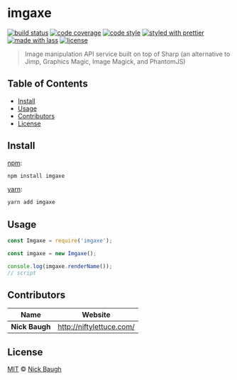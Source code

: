 # imgaxe

[![build status](https://img.shields.io/travis/imgaxe/imgaxe.svg)](https://travis-ci.org/imgaxe/imgaxe)
[![code coverage](https://img.shields.io/codecov/c/github/imgaxe/imgaxe.svg)](https://codecov.io/gh/imgaxe/imgaxe)
[![code style](https://img.shields.io/badge/code_style-XO-5ed9c7.svg)](https://github.com/sindresorhus/xo)
[![styled with prettier](https://img.shields.io/badge/styled_with-prettier-ff69b4.svg)](https://github.com/prettier/prettier)
[![made with lass](https://img.shields.io/badge/made_with-lass-95CC28.svg)](https://lass.js.org)
[![license](https://img.shields.io/github/license/imgaxe/imgaxe.svg)](LICENSE)

> Image manipulation API service built on top of Sharp (an alternative to Jimp, Graphics Magic, Image Magick, and PhantomJS)


## Table of Contents

* [Install](#install)
* [Usage](#usage)
* [Contributors](#contributors)
* [License](#license)


## Install

[npm][]:

```sh
npm install imgaxe
```

[yarn][]:

```sh
yarn add imgaxe
```


## Usage

```js
const Imgaxe = require('imgaxe');

const imgaxe = new Imgaxe();

console.log(imgaxe.renderName());
// script
```


## Contributors

| Name           | Website                    |
| -------------- | -------------------------- |
| **Nick Baugh** | <http://niftylettuce.com/> |


## License

[MIT](LICENSE) © [Nick Baugh](http://niftylettuce.com/)


##

[npm]: https://www.npmjs.com/

[yarn]: https://yarnpkg.com/
